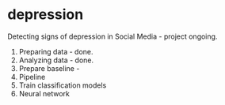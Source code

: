 # depression
Detecting signs of depression in Social Media - project ongoing.
1. Preparing data - done.
2. Analyzing data - done.
3. Prepare baseline - 
4. Pipeline
5. Train classification models
6. Neural network
